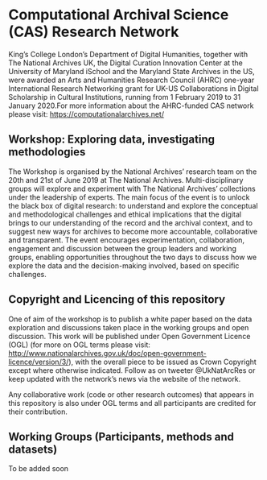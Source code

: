# Computational Archival Science (CAS) Research Network

King’s College London’s Department of Digital Humanities, together with The National Archives UK, the Digital Curation Innovation Center at the University of Maryland iSchool and the Maryland State Archives in the US, were awarded an Arts and Humanities Research Council (AHRC) one-year International Research Networking grant for UK-US Collaborations in Digital Scholarship in Cultural Institutions, running from 1 February 2019 to 31 January 2020.For more information about the AHRC-funded CAS network please visit: https://computationalarchives.net/  

## Workshop: Exploring data, investigating methodologies

The Workshop is organised by the National Archives’ research team on the 20th and 21st of June 2019 at The National Archives. Multi-disciplinary groups will explore and experiment with The National Archives’ collections under the leadership of experts. The main focus of the event is to unlock the black box of digital research: to understand and explore the conceptual and methodological challenges and ethical implications that the digital brings to our understanding of the record and the archival context, and to suggest new ways for archives to become more accountable, collaborative and transparent. The event encourages experimentation, collaboration, engagement and discussion between the group leaders and working groups, enabling opportunities throughout the two days to discuss how we explore the data and the decision-making involved, based on specific challenges.

## Copyright and Licencing of this repository
One of aim of the workshop is to publish a white paper based on the data exploration and discussions taken place in the working groups and open discussion. This work will be published under Open Government Licence (OGL) (for more on OGL terms please visit: http://www.nationalarchives.gov.uk/doc/open-government-licence/version/3/), with the overall piece to be issued as Crown Copyright except where otherwise indicated. Follow as on tweeter @UkNatArcRes or keep updated with the network’s news via the website of the network.

Any collaborative work (code or other research outcomes) that appears in this repository is also under OGL terms and all participants are credited for their contribution.

## Working Groups (Participants, methods and datasets)
To be added soon
